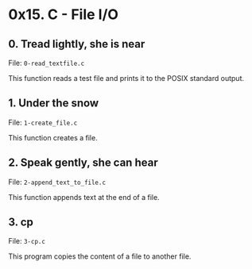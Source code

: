# 0x15. C - File I/O

## 0. Tread lightly, she is near
File: ```0-read_textfile.c```

This function reads a test file and prints it to the POSIX standard output.

## 1. Under the snow
File: ```1-create_file.c```

This function creates a file.

## 2. Speak gently, she can hear
File: ```2-append_text_to_file.c```

This function appends text at the end of a file.

## 3. cp
File: ```3-cp.c```

This program copies the content of a file to another file.
